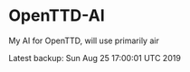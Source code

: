 # OpenTTD-AI
My AI for OpenTTD, will use primarily air

Latest backup: Sun Aug 25 17:00:01 UTC 2019
